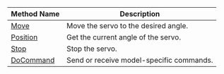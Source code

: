 Method Name | Description
----------- | -----------
[Move](/components/servo/#move) | Move the servo to the desired angle.
[Position](/components/servo/#position) | Get the current angle of the servo.
[Stop](/components/servo/#stop) | Stop the servo.
[DoCommand](/components/servo/#docommand) | Send or receive model-specific commands.
